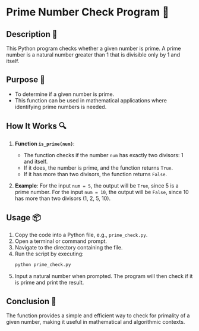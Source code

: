 # Prime Number Check Program 🔢

## Description 📝

This Python program checks whether a given number is prime. A prime number is a natural number greater than 1 that is divisible only by 1 and itself.

## Purpose 🎯

-   To determine if a given number is prime.
-   This function can be used in mathematical applications where identifying prime numbers is needed.

## How It Works 🔍

1. **Function `is_prime(num)`**:

    - The function checks if the number `num` has exactly two divisors: 1 and itself.
    - If it does, the number is prime, and the function returns `True`.
    - If it has more than two divisors, the function returns `False`.

2. **Example**:
   For the input `num = 5`, the output will be `True`, since 5 is a prime number.
   For the input `num = 10`, the output will be `False`, since 10 has more than two divisors (1, 2, 5, 10).

## Usage 📦

1. Copy the code into a Python file, e.g., `prime_check.py`.
2. Open a terminal or command prompt.
3. Navigate to the directory containing the file.
4. Run the script by executing:
    ```bash
    python prime_check.py
    ```
5. Input a natural number when prompted. The program will then check if it is prime and print the result.

## Conclusion 🚀

The function provides a simple and efficient way to check for primality of a given number, making it useful in mathematical and algorithmic contexts.
